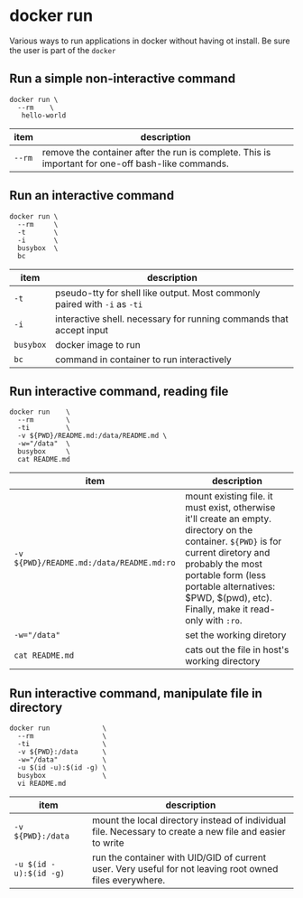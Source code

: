 # docker run

Various ways to run applications in docker without having ot install.  Be sure the user is part of the `docker`

## Run a simple non-interactive command

```
docker run \
  --rm    \
   hello-world
```

|item|description|
|----|-----------| 
| `--rm` | remove the container after the run is complete.  This is important for one-off bash-like commands.

## Run an interactive command

```
docker run \
  --rm     \
  -t       \
  -i       \
  busybox  \
  bc
```

|item|description|
|----|-----------| 
| `-t`      | pseudo-tty for shell like output.  Most commonly paired with `-i` as `-ti`
| `-i`      | interactive shell.  necessary for running commands that accept input 
| `busybox` | docker image to run
| `bc`      | command in container to run interactively

## Run interactive command, reading file

```
docker run    \
  --rm        \
  -ti         \
  -v ${PWD}/README.md:/data/README.md \
  -w="/data"  \
  busybox     \
  cat README.md 
```

|item|description|
|----|-----------| 
| `-v ${PWD}/README.md:/data/README.md:ro` | mount existing file. it must exist, otherwise it'll create an empty. directory on the container. `${PWD}` is for current diretory and probably the most portable form (less portable alternatives: $PWD, $(pwd), etc).  Finally, make it read-only with `:ro`.
| `-w="/data"`    | set the working diretory
| `cat README.md` | cats out the file in host's working directory


## Run interactive command, manipulate file in directory

```
docker run             \
  --rm                 \
  -ti                  \
  -v ${PWD}:/data      \
  -w="/data"           \
  -u $(id -u):$(id -g) \
  busybox              \
  vi README.md
```

|item|description|
|----|-----------| 
| `-v ${PWD}:/data` | mount the local directory instead of individual file.  Necessary to create a new file and easier to write
| `-u $(id -u):$(id -g)` | run the container with UID/GID of current user.  Very useful for not leaving root owned files everywhere.

